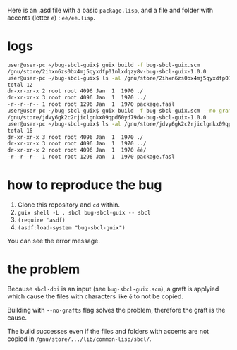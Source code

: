 Here is an .asd file with a basic `package.lisp`, and a file and folder with accents (letter `é`) : `éé/éé.lisp`.

# logs

```bash
user@user-pc ~/bug-sbcl-guix$ guix build -f bug-sbcl-guix.scm
/gnu/store/2ihxn6zs0bx4mj5qyxdfp01nlxdqzy8v-bug-sbcl-guix-1.0.0
user@user-pc ~/bug-sbcl-guix$ ls -al /gnu/store/2ihxn6zs0bx4mj5qyxdfp01nlxdqzy8v-bug-sbcl-guix-1.0.0/lib/common-lisp/sbcl/bug-sbcl-guix/
total 12
dr-xr-xr-x 2 root root 4096 Jan  1  1970 ./
dr-xr-xr-x 3 root root 4096 Jan  1  1970 ../
-r--r--r-- 1 root root 1296 Jan  1  1970 package.fasl
user@user-pc ~/bug-sbcl-guix$ guix build -f bug-sbcl-guix.scm --no-grafts
/gnu/store/jdvy6gk2c2rjiclgnkx09qpd60yd79dw-bug-sbcl-guix-1.0.0
user@user-pc ~/bug-sbcl-guix$ ls -al /gnu/store/jdvy6gk2c2rjiclgnkx09qpd60yd79dw-bug-sbcl-guix-1.0.0/lib/common-lisp/sbcl/bug-sbcl-guix/
total 16
dr-xr-xr-x 3 root root 4096 Jan  1  1970 ./
dr-xr-xr-x 3 root root 4096 Jan  1  1970 ../
dr-xr-xr-x 2 root root 4096 Jan  1  1970 éé/
-r--r--r-- 1 root root 1296 Jan  1  1970 package.fasl
```

# how to reproduce the bug

1. Clone this repository and `cd` within.
2. `guix shell -L . sbcl bug-sbcl-guix -- sbcl`
3. `(require 'asdf)`
4. `(asdf:load-system "bug-sbcl-guix")`

You can see the error message.

# the problem

Because `sbcl-dbi` is an input (see `bug-sbcl-guix.scm`), a graft is applyied which cause the files with characters like `é` to not be copied.

Building with `--no-grafts` flag solves the problem, therefore the graft is the cause.

The build successes even if the files and folders with accents are not copied in `/gnu/store/.../lib/common-lisp/sbcl/`.
